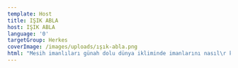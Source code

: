 ```yaml
---
template: Host
title: IŞIK ABLA
host: IŞIK ABLA
language: '0'
targetGroup: Herkes
coverImage: /images/uploads/ışık-abla.png
html: "Mesih imanlıları günah dolu dünya ikliminde imanlarını nasıl\r korumalı, nasıl yaşamalı, İblise karşı nasıl mücadele etmeli? Işık\r abla, iman ve yaşam konusundaki değerli görüşlerini Kanal Hayat\r ekranlarında sizlerle paylaşıyor. Sakın kaçırmayın."
---
```


